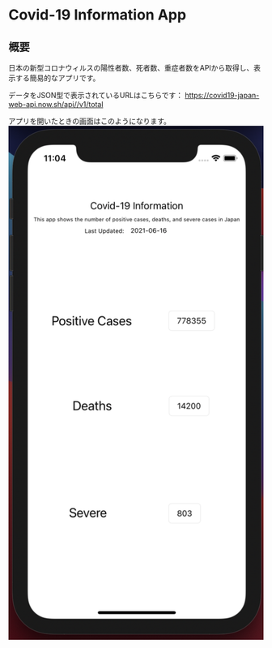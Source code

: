 # Covid-19 Information App

## 概要
日本の新型コロナウィルスの陽性者数、死者数、重症者数をAPIから取得し、表示する簡易的なアプリです。

データをJSON型で表示されているURLはこちらです：
https://covid19-japan-web-api.now.sh/api//v1/total


アプリを開いたときの画面はこのようになります。
![image1](https://github.com/iwata008/Covid/blob/main/Screen%20Shot%202021-06-16%20at%2011.04.30%20PM.png)
